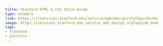 ```yaml
---
title: Stanford HTML & CSS Style Guide
type: example
link: https://itservices.stanford.edu/service/web/design/styleguide/modern
image: https_itservices.stanford.edu_service_web_design_styleguide_modern.jpg
tags:
- frontend
- patterns
---
```

